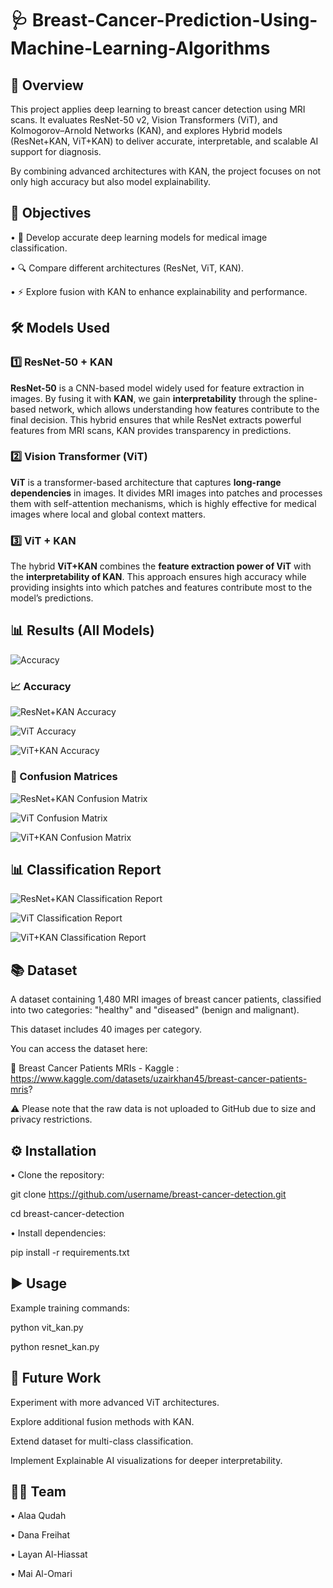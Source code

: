 # 🩺 Breast-Cancer-Prediction-Using-Machine-Learning-Algorithms

## 📌 Overview
This project applies deep learning to breast cancer detection using MRI scans.
It evaluates ResNet-50 v2, Vision Transformers (ViT), and Kolmogorov–Arnold Networks (KAN), and explores Hybrid models (ResNet+KAN, ViT+KAN) to deliver accurate, interpretable, and scalable AI support for diagnosis.

By combining advanced architectures with KAN, the project focuses on not only high accuracy but also model explainability.

## 🎯 Objectives

•	🚀 Develop accurate deep learning models for medical image classification.

•	🔍 Compare different architectures (ResNet, ViT, KAN).

•	⚡ Explore fusion with KAN to enhance explainability and performance.


## 🛠️ Models Used

### 1️⃣ ResNet-50 + KAN
**ResNet-50** is a CNN-based model widely used for feature extraction in images. 
By fusing it with **KAN**, we gain **interpretability** through the spline-based network, which allows understanding how features contribute to the final decision. 
This hybrid ensures that while ResNet extracts powerful features from MRI scans, KAN provides transparency in predictions.

### 2️⃣ Vision Transformer (ViT)
**ViT** is a transformer-based architecture that captures **long-range dependencies** in images. 
It divides MRI images into patches and processes them with self-attention mechanisms, which is highly effective for medical images where local and global context matters.

### 3️⃣ ViT + KAN
The hybrid **ViT+KAN** combines the **feature extraction power of ViT** with the **interpretability of KAN**. 
This approach ensures high accuracy while providing insights into which patches and features contribute most to the model’s predictions.

## 📊 Results (All Models)

![Accuracy](Results.moudel.png)



### 📈 Accuracy

![ResNet+KAN Accuracy](resnet_kan_accuracy.png.png)

![ViT Accuracy](vit_accuracy.png.png)

![ViT+KAN Accuracy](vit_kan_accuracy.png.png)



### 🧮 Confusion Matrices

![ResNet+KAN Confusion Matrix](resnet_kan_confusion_matrix.png.png)

![ViT Confusion Matrix](vit_confusion_matrix.png.png)

![ViT+KAN Confusion Matrix](vit_kan_confusion_matrix.png.png)



## 📊 Classification Report

![ResNet+KAN Classification Report](resnet_kan_classification_report.png.png)

![ViT Classification Report](vit_classification_report.png.png)

![ViT+KAN Classification Report](vit_kan_classification_report.png.png)




## 📚 Dataset

A dataset containing 1,480 MRI images of breast cancer patients, classified into two categories: "healthy" and "diseased" (benign and malignant).

This dataset includes 40 images per category.

You can access the dataset here:

🔗 Breast Cancer Patients MRIs - Kaggle : https://www.kaggle.com/datasets/uzairkhan45/breast-cancer-patients-mris?

⚠️ Please note that the raw data is not uploaded to GitHub due to size and privacy restrictions.


## ⚙️ Installation

•	Clone the repository:

git clone https://github.com/username/breast-cancer-detection.git

cd breast-cancer-detection

•	Install dependencies:

pip install -r requirements.txt

## ▶️ Usage

Example training commands:

python vit_kan.py

python resnet_kan.py


## 🚀 Future Work

Experiment with more advanced ViT architectures.

Explore additional fusion methods with KAN.

Extend dataset for multi-class classification.

Implement Explainable AI visualizations for deeper interpretability.


## 👨‍💻 Team

•	Alaa Qudah

•	Dana Freihat

•	Layan Al-Hiassat

•	Mai Al-Omari

